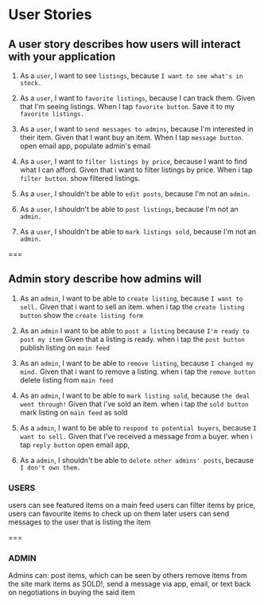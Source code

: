 User Stories
===

## A user story describes how users will interact with your application

1. As a `user`, I want to see `listings`, because `I want to see what's in stock.` 


2. As a `user`, I want to `favorite listings`, because I can track them.
Given that I'm seeing listings. When I tap `favorite button`. Save it to my `favorite listings.`

3. As a `user`, I want to `send messages to admins`, because I'm interested in their item.
Given that I want buy an item. When I tap `message button`. open email app, populate admin's email

4. As a `user`, I want to `filter listings by price`, because I want to find what I can afford.
Given that i want to filter listings by price. When i tap `filter button`. show filtered listings.

5. As a `user`, I shouldn't be able to `edit posts`, because I'm not an `admin.`

6. As a `user`, I shouldn't be able to `post listings`, because I'm not an `admin.`

7. As a `user`, I shouldn't be able to `mark listings sold`, because I'm not an `admin.`

===

## Admin story describe how admins will 

1. As an `admin`, I want to be able to `create listing`, because `I want to sell.`
Given that i want to sell an item. when i tap the `create listing button` show the `create listing form`

2. As an `admin` I want to be able to `post a listing` because `I'm ready to post my item`
Given that a listing is ready. when i tap the `post button` publish listing on `main feed`

3. As an `admin`, I want to be able to `remove listing`, because `I changed my mind.`
Given that i want to remove a listing. when i tap the `remove button` delete listing from `main feed`

4. As an `admin`, I want to be able to `mark listing sold`, because `the deal went through!`
Given that i've sold an item. when i tap the `sold button` mark listing on `main feed` as sold

5. As a `admin`, I want to be able to `respond to potential buyers`, because `I want to sell.`
Given that I've received a message from a buyer. when i tap `reply button` open email app,

6. As a `admin`, I shouldn't be able to `delete other admins' posts`, because `I don't own them.`



### USERS
users can see featured items on a main feed
users can filter items by price,
users can favourite items to check up on them later
users can send messages to the user that is listing the item

===
### ADMIN
Admins can:
post items, which can be seen by others
remove items from the site
mark items as SOLD!,
send a message via app, email, or text back on negotiations in buying the said item 


